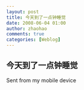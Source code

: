 ```yaml
---
layout: post
title: 今天到了一点钟睡觉
date: 2008-06-04 01:00
author: zhaohao
comments: true
categories: [Weblog]
---
```

今天到了一点钟睡觉
--
Sent from my mobile device
